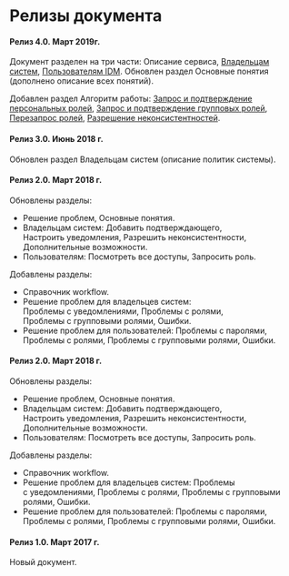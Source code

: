 # Релизы документа

#### Релиз 4.0. Март 2019г.
Документ разделен на три части: Описание сервиса, [Владельцам систем](../../idm-owners-guide/idm-owners-guide.ditamap#idm-owners-guide), [Пользователям IDM](../../idm-users-guide/idm-users-guide.ditamap#idm-users-guide).
Обновлен раздел Основные понятия (дополнено описание всех понятий).

Добавлен раздел Алгоритм работы: [Запрос и подтверждение персональных ролей](../algorithm/role-request.md), [Запрос и подтверждение групповых ролей](../algorithm/group-role-request.md), [Перезапрос ролей](../algorithm/role-request-reprocess.md), [Разрешение неконсистентностей](../algorithm/nonconsist.md).

#### Релиз 3.0. Июнь 2018 г.
Обновлен раздел Владельцам систем (описание политик системы).
#### Релиз 2.0. Март 2018 г.

Обновлены разделы: 
- Решение проблем, Основные понятия.
- Владельцам систем: Добавить подтверждающего, Настроить уведомления, Разрешить неконсистентности, Дополнительные возможности.
- Пользователям: Посмотреть все доступы, Запросить роль.

Добавлены разделы: 
- Справочник workflow.
- Решение проблем для владельцев систем: Проблемы с уведомлениями, Проблемы с ролями, Проблемы с групповыми ролями, Ошибки.
- Решение проблем для пользователей: Проблемы с паролями, Проблемы с ролями, Проблемы с групповыми ролями, Ошибки.

#### Релиз 2.0. Март 2018 г.
Обновлены разделы: 
- Решение проблем, Основные понятия.
- Владельцам систем: Добавить подтверждающего, Настроить уведомления, Разрешить неконсистентности, Дополнительные возможности.
- Пользователям: Посмотреть все доступы, Запросить роль.

Добавлены разделы: 
- Справочник workflow.
- Решение проблем для владельцев систем: Проблемы с уведомлениями, Проблемы с ролями, Проблемы с групповыми ролями, Ошибки.
- Решение проблем для пользователей: Проблемы с паролями, Проблемы с ролями, Проблемы с групповыми ролями, Ошибки.

#### Релиз 1.0. Март 2017 г.

Новый документ.

